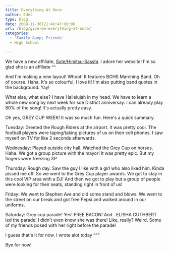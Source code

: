```yaml
---
title: Everything At Once
author: Edel
type: blog
date: 2009-11-30T21:48:47+00:00
url: /blog/give-me-everything-at-once/
categories:
  - 'Family &amp; Friends'
  - High School

---
```

We have a new affiliate, [Sute/Himitsu-Sasshi][1]. I adore her website! I'm so glad she is an affiliate ^^

And I'm making a new layout! Whoot! It features BGHS Marching Band. Oh of course. Haha. It's so colourful, I love it! I'm also putting band quotes in the background. Yay!

What else, what else? I have Hallelujah in my head. We have to learn a whole new song by next week for soe District anniversay. I can already play 80% of the song! It's actually pretty easy.

Oh yes, GREY CUP WEEK! It was so much fun. Here's a quick summary.

Tuesday: Greeted the Rough Riders at the airport. It was pretty cool. The football players were taping/taking pictures of us on their cell phones. I saw myself on TV for like 2 seconds afterwards.

Wednesday: Played outside city hall. Watched the Grey Cup on horses. Haha. We got a group picture with the mayor! It was pretty epic. But my fingers were freezing XP

Thursday: Rough day. Saw the guy I like with a girl who also liked him. Kinda pissed me off. So we went to the Grey Cup player awards. We got to stay in this cool VIP area with a DJ! And then we got to play but a group of people were looking for their seats, standing right in front of us!

Friday: We went to Stephen Ave and did some stand and blows. We went to the street on our break and got free Pepsi and walked around in our uniforms.

Saturday: Grey cup parade! Yes! FREE BACON! And.. ELISHA CUTHBERT led the parade! I didn't even know she was there! Like, really? Weird. Some of my friends posed with her right before the parade!

I guess that's it for now. I wrote alot today ^^"
  
Bye for now!




 [1]: http://www.himitsu-sasshi.net/